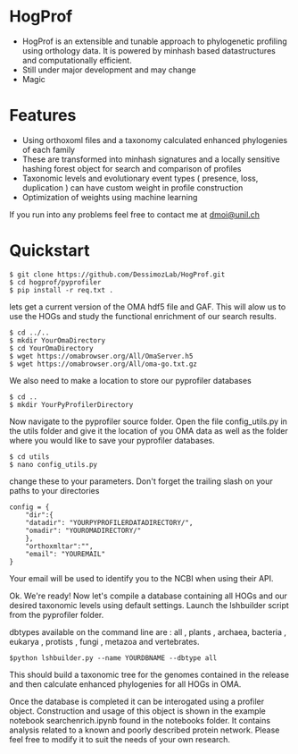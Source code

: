 # HogProf

  - HogProf is an extensible and tunable approach to phylogenetic profiling using orthology data. It is powered by minhash based datastructures and computationally efficient.
  - Still under major development and may change
  - Magic

# Features

  - Using orthoxoml files and a taxonomy calculated enhanced phylogenies of each family
  - These are transformed into minhash signatures and a locally sensitive hashing forest object for search and comparison of profiles
  - Taxonomic levels and evolutionary event types ( presence, loss, duplication ) can have custom weight in profile construction
  - Optimization of weights using machine learning

If you run into any problems feel free to contact me at [dmoi@unil.ch](dmoi@unil.ch)

# Quickstart

```
$ git clone https://github.com/DessimozLab/HogProf.git
$ cd hogprof/pyprofiler
$ pip install -r req.txt .
```
lets get a current version of the OMA hdf5 file and GAF. This will alow us to use the HOGs and study the functional enrichment of our search results.

```
$ cd ../..
$ mkdir YourOmaDirectory
$ cd YourOmaDirectory
$ wget https://omabrowser.org/All/OmaServer.h5
$ wget https://omabrowser.org/All/oma-go.txt.gz
```
We also need to make a location to store our pyprofiler databases

```
$ cd ..
$ mkdir YourPyProfilerDirectory
```
Now navigate to the pyprofiler source folder. Open the file config_utils.py in the utils folder and give it the location of you OMA data as well as the folder where you would like to save your pyprofiler databases.

```
$ cd utils
$ nano config_utils.py
```

change these to your parameters. Don't forget the trailing slash on your paths to your directories
```
config = {
    "dir":{
    "datadir": "YOURPYPROFILERDATADIRECTORY/",
    "omadir": "YOUROMADIRECTORY/"
    },
    "orthoxmltar":"",
    "email": "YOUREMAIL"
}
```
Your email will be used to identify you to the NCBI when using their API.

Ok. We're ready! Now let's compile a database containing all HOGs and our desired taxonomic levels using default settings. Launch the lshbuilder script from the pyprofiler folder.

dbtypes available on the command line are : all , plants , archaea, bacteria , eukarya , protists , fungi , metazoa and vertebrates.

```
$python lshbuilder.py --name YOURDBNAME --dbtype all                     
```

This should build a taxonomic tree for the genomes contained in the release and then calculate enhanced phylogenies for all HOGs in OMA.

Once the database is completed it can be interogated using a profiler object. Construction and usage of this object is shown in the example notebook searchenrich.ipynb found in the notebooks folder. It contains analysis related to a known and poorly described protein network. Please feel free to modify it to suit the needs of your own research.
